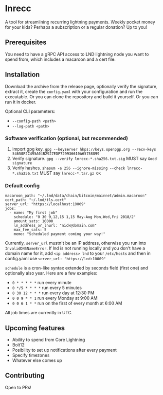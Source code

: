 # lnrecc

A tool for streamlining recurring lightning payments. Weekly pocket money for your kids? Perhaps a subscription or a regular donation? Up to you!

## Prerequisites

You need to have a gRPC API access to LND lightning node you want to spend from, which includes a macaroon and a cert file.

## Installation

Download the archive from the release page, optionally verify the signature, extract it, create the `config.yaml` with your configuration and run the executable. Or you can clone the repository and build it yourself. Or you can run it in docker.

Optional CLI parameters:

- `--config-path <path>`
- `--log-path <path>`

### Software verification (optional, but recommended)

1. Import gpg key. `gpg --keyserver hkps://keys.openpgp.org --recv-keys 54650F2C495A04B2927EDF729936610A65758899`
2. Verify signature. `gpg --verify lnrecc-*.sha256.txt.sig` MUST say `Good signature`
3. Verify hashes. `shasum -a 256 --ignore-missing --check lnrecc-*.sha256.txt` MUST say `lnrecc-*.tar.gz OK`

### Default config

```
macaroon_path: "~/.lnd/data/chain/bitcoin/mainnet/admin.macaroon"
cert_path: "~/.lnd/tls.cert"
server_url: "https://localhost:10009"
jobs:
  - name: "My first job"
    schedule: "0 30 9,12,15 1,15 May-Aug Mon,Wed,Fri 2018/2"
    amount_sats: 10000
    ln_address_or_lnurl: "nick@domain.com"
    max_fee_sats: 5
    memo: "Scheduled payment coming your way!"
```

Currently, `server_url` mustn't be an IP address, otherwise you run into `InvalidDNSNameError`. If lnd is not running locally and you don't have a domain name for it, add `<ip address> lnd` to your `/etc/hosts` and then in config.yaml use `server_url: "https://lnd:10009"`

`schedule` is a cron-like syntax extended by seconds field (first one) and optionally also year. Here are a few examples:

- `0 * * * * *` run every minute
- `0 */5 * * * *` run every 5 minutes
- `0 30 12 * * *` run every day at 12:30 PM
- `0 0 9 * * 1` run every Monday at 9:00 AM
- `0 0 6 1 * *` run on the first of every month at 6:00 AM

All job times are currently in UTC.

## Upcoming features

- Ability to spend from Core Lightning
- Bolt12
- Posibility to set up notifications after every payment
- Specify timezones
- Whatever else comes up

## Contributing

Open to PRs!
